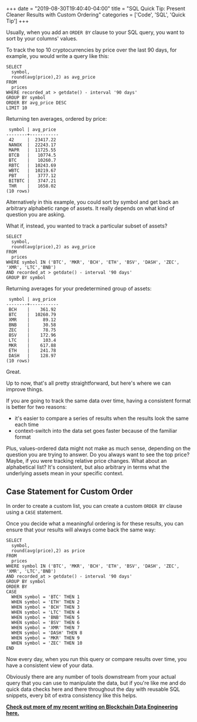 +++
date = "2019-08-30T19:40:40-04:00"
title = "SQL Quick Tip: Present Cleaner Results with Custom Ordering"
categories = ['Code', 'SQL', 'Quick Tip']
+++

Usually, when you add an `ORDER BY` clause to your SQL query, you want to sort by your columns' values.

To track the top 10 cryptocurrencies by price over the last 90 days, for example, you would write a query like this:

<!--more-->

```
SELECT
  symbol,
  round(avg(price),2) as avg_price
FROM
  prices
WHERE recorded_at > getdate() - interval '90 days'
GROUP BY symbol
ORDER BY avg_price DESC
LIMIT 10
```

Returning ten averages, ordered by price:

```
 symbol | avg_price 
--------+-----------
 42     |  23417.22
 NANOX  |  22243.17
 MAPR   |  11725.55
 BTCB   |   10774.5
 BTC    |   10260.7
 RBTC   |  10243.69
 WBTC   |  10219.67
 PBT    |   3777.12
 BITBTC |   3747.21
 THR    |   1658.02
(10 rows)
```

Alternatively in this example, you could sort by symbol and get back an arbitrary alphabetic range of assets. It really depends on what kind of question you are asking.

What if, instead, you wanted to track a particular subset of assets?

```
SELECT
  symbol,
  round(avg(price),2) as avg_price
FROM
  prices
WHERE symbol IN ('BTC', 'MKR', 'BCH', 'ETH', 'BSV', 'DASH', 'ZEC', 'XMR', 'LTC','BNB')
AND recorded_at > getdate() - interval '90 days'
GROUP BY symbol
```

Returning averages for your predetermined group of assets:

```
 symbol | avg_price 
--------+-----------
 BCH    |    361.92
 BTC    |  10260.79
 XMR    |     89.12
 BNB    |     30.58
 ZEC    |     78.75
 BSV    |    172.96
 LTC    |     103.4
 MKR    |    617.88
 ETH    |    241.78
 DASH   |    128.97
(10 rows)
```

Great.

Up to now, that's all pretty straightforward, but here's where we can improve things.

If you are going to track the same data over time, having a consistent format is better for two reasons:

- it's easier to compare a series of results when the results look the same each time
- context-switch into the data set goes faster because of the familiar format

Plus, values-ordered data might not make as much sense, depending on the question you are trying to answer. Do you always want to see the top price? Maybe, if you were tracking relative price changes. What about an alphabetical list? It's consistent, but also arbitrary in terms what the underlying assets mean in your specific context.

## Case Statement for Custom Order

In order to create a custom list, you can create a custom `ORDER BY` clause using a `CASE` statement.

Once you decide what a meaningful ordering is for these results, you can ensure that your results will always come back the same way:

```
SELECT
  symbol,
  round(avg(price),2) as price
FROM
  prices
WHERE symbol IN ('BTC', 'MKR', 'BCH', 'ETH', 'BSV', 'DASH', 'ZEC', 'XMR', 'LTC','BNB')
AND recorded_at > getdate() - interval '90 days'
GROUP BY symbol
ORDER BY
CASE 
  WHEN symbol = 'BTC' THEN 1
  WHEN symbol = 'ETH' THEN 2
  WHEN symbol = 'BCH' THEN 3
  WHEN symbol = 'LTC' THEN 4
  WHEN symbol = 'BNB' THEN 5
  WHEN symbol = 'BSV' THEN 6
  WHEN symbol = 'XMR' THEN 7
  WHEN symbol = 'DASH' THEN 8
  WHEN symbol = 'MKR' THEN 9
  WHEN symbol = 'ZEC' THEN 10
END
```

Now every day, when you run this query or compare results over time, you have a consistent view of your data.

Obviously there are any number of tools downstream from your actual query that you can use to manipulate the data, but if you're like me and do quick data checks here and there throughout the day with reusable SQL snippets, every bit of extra consistency like this helps.

**[Check out more of my recent writing on Blockchain Data Engineering here.](https://medium.com/flipside-crypto-engineering-data-science)**